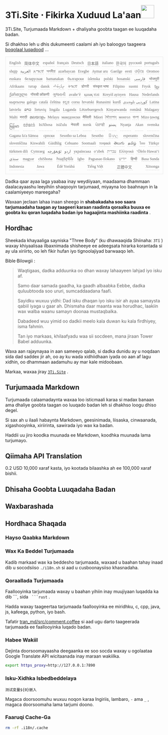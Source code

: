<h1 style="justify-content:space-between">3Ti.Site ⋅ Fikirka Xuduud La'aan<img src="//i-01.eu.org/3Ti/logo.svg" style="user-select:none;margin-top:-1px;width:42px"></h1>

3Ti.Site, Turjumaada Markdown + dhaliyaha goobta taagan ee luuqadaha badan.

Si dhakhso leh u dhis dukumeenti caalami ah iyo baloogyo taageera [boqolaal luqadood](https://github.com/i18n-site/node/blob/main/lang/src/index.js) ...

<pre class="langli" style="display:flex;flex-wrap:wrap;background:transparent;border:1px solid #eee;font-size:12px;box-shadow:0 0 3px inset #eee;padding:12px 5px 4px 12px;justify-content:space-between;"><style>pre.langli i{font-weight:300;font-family:s;margin-right:7px;margin-bottom:8px;font-style:normal;color:#666;border-bottom:1px dashed #ccc;}</style><i>English</i><i> 简体中文 </i><i>español</i><i>français</i><i>Deutsch</i><i> 日本語 </i><i>italiano</i><i>한국어</i><i>русский</i><i>português</i><i>shqip</i><i>‫العربية‬</i><i>አማርኛ</i><i>অসমীয়া</i><i>azərbaycan</i><i>Eʋegbe</i><i>Aymar aru</i><i>Gaeilge</i><i>eesti</i><i>ଓଡ଼ିଆ</i><i>Oromoo</i><i>euskara</i><i>беларуская</i><i>bamanakan</i><i>български</i><i>íslenska</i><i>polski</i><i>bosanski</i><i>‫فارسی‬</i><i>भोजपुरी</i><i>Afrikaans</i><i>татар</i><i>dansk</i><i>‫ދިވެހިބަސް‬</i><i>ትግርኛ</i><i>डोगरी</i><i>संस्कृत भाषा</i><i>Filipino</i><i>suomi</i><i>Frysk</i><i>ខ្មែរ</i><i>ქართული</i><i>गोंयची कोंकणी</i><i>ગુજરાતી</i><i>avañe’ẽ</i><i>қазақ тілі</i><i>Kreyòl ayisyen</i><i>Hausa</i><i>Nederlands</i><i>кыргызча</i><i>galego</i><i>català</i><i>čeština</i><i>ಕನ್ನಡ</i><i>corsu</i><i>hrvatski</i><i>Runasimi</i><i>kurdî</i><i>‫کوردیی ناوەندی‬</i><i>Latina</i><i>latviešu</i><i>ລາວ</i><i>lietuvių</i><i>lingála</i><i>Luganda</i><i>Lëtzebuergesch</i><i>Kinyarwanda</i><i>română</i><i>Malagasy</i><i>Malti</i><i>मराठी</i><i>മലയാളം</i><i>Melayu</i><i>македонски</i><i>मैथिली</i><i>Māori</i><i>মৈতৈলোন্</i><i>монгол</i><i>বাংলা</i><i>Mizo ṭawng</i><i>မြန်မာ</i><i>𞄀𞄄𞄰𞄩𞄍𞄜𞄰</i><i>IsiXhosa</i><i>isiZulu</i><i>नेपाली</i><i>norsk</i><i>ਪੰਜਾਬੀ</i><i>‫پښتو‬</i><i>Nyanja</i><i>Akan</i><i>svenska</i><i>Gagana fa'a Sāmoa</i><i>српски</i><i>Sesotho sa Leboa</i><i>Sesotho</i><i>සිංහල</i><i>esperanto</i><i>slovenčina</i><i>slovenščina</i><i>Kiswahili</i><i>Gàidhlig</i><i>Cebuano</i><i>Soomaali</i><i>тоҷикӣ</i><i>తెలుగు</i><i>தமிழ்</i><i>ไทย</i><i>Türkçe</i><i>türkmen dili</i><i>Cymraeg</i><i>‫ئۇيغۇرچە‬</i><i>‫اردو‬</i><i>українська</i><i>o‘zbek</i><i>‫עברית‬</i><i>Ελληνικά</i><i>ʻŌlelo Hawaiʻi</i><i>‫سنڌي‬</i><i>magyar</i><i>chiShona</i><i>հայերեն</i><i>Igbo</i><i>Pagsasao Ilokano</i><i>‫ייִדיש‬</i><i>हिन्दी</i><i>Basa Sunda</i><i>Indonesia</i><i>Jawa</i><i>Èdè Yorùbá</i><i>Tiếng Việt</i><i> 正體中文 </i><i>Xitsonga</i></pre>

Dadka qaar ayaa laga yaabaa inay weydiiyaan, maadaama dhammaan daalacayaashu leeyihiin shaqooyin tarjumaad, miyayna loo baahnayn in la caalamiyeeyo mareegaha?

Waxaan jeclaan lahaa inaan sheego in **shabakadaha soo saara tarjumaadaha taagan ay taageeri karaan raadinta qoraalka buuxa ee goobta ku qoran luqadaha badan iyo hagaajinta mashiinka raadinta** .

## Hordhac

Sheekada khayaaliga sayniska &quot;Three Body&quot; (ku dhawaaqida Shiinaha: `3Tǐ` ) waxay khiyaalisaa ilbaxnimada shisheeye ee adeegsata hirarka korantada si ay ula xiriirto, oo leh fikir hufan iyo tignoolajiyad barwaaqo leh.

Bible·Bilowgii :

> Waqtigaas, dadka adduunka oo dhan waxay lahaayeen lahjad iyo isku af.
>
> Samo daar samada gaadha, ka gaadh albaabka Eebbe, dadka quluubtooda soo ururi, sumcaddaadana faafi.
>
> Sayidku wuxuu yidhi: Dad isku dhaqan iyo isku isir ah ayaa samaysta qabiil iyaga u gaar ah. Dhismaha daar maanta waa horudhac, laakiin wax walba waanu samayn doonaa mustaqbalka.
>
> Dabadeed wuu yimid oo dadkii meelo kala duwan ku kala firdhiyey, isma fahmin.
>
> Tan iyo markaas, khilaafyadu waa sii socdeen, mana jiraan Tower Babel adduunka.

Waxa aan rajaynayaa in aan sameeyo qalab, si dadka dunidu ay u noqdaan sida dad saddex jir ah, oo ay ku wada xidhiidhaan iyada oo aan af lagu xidhin, oo dhammaan aadamuhu ay mar kale midoobaan.

Markaa, waxaa jiray [`3Ti.Site`](//3Ti.Site) .

## Turjumaada Markdown

Turjumaada calaamadaynta waxaa loo isticmaali karaa si madax banaan ama dhaliye goobta taagan oo luuqado badan leh si dhakhso loogu dhiso degel.

Si sax ah u ilaali habaynta Markdown, geesinimada, liisaska, cinwaanada, xigashooyinka, xiriirinta, sawirada iyo wax ka badan.

Haddii uu jiro koodka muunada ee Markdown, koodhka muunada lama turjumayo.

## Qiimaha API Translation

0.2 USD 10,000 xaraf kasta, iyo kootada bilaashka ah ee 100,000 xaraf bishii.

## Dhisaha Goobta Luuqadaha Badan

## Waxbarashada

## Hordhaca Shaqada

### Hayso Qaabka Markdown

### Wax Ka Beddel Turjumaada

Kadib markaad wax ka beddesho tarjumaada, waxaad u baahan tahay inaad dib u socodsiiso `./i18n.sh` si aad u cusboonaysiiso khasnadaha.

### Qoraallada Turjumaada

Faallooyinka tarjumaada waxay u baahan yihiin inay muujiyaan luqadda ka dib \```, sida ` ```rust` .

Hadda waxay taageertaa tarjumaada faallooyinka ee miridhku, c, cpp, java, js, kafeega, python, iyo bash.

Tafatir [tran_md/src/comment.coffee](https://github.com/i18n-site/node/blob/main/tran_md/src/comment.coffee) si aad ugu darto taageerada tarjumaada ee faallooyinka luqado badan.

### Habee Wakiil

Dejinta doorsoomayaasha deegaanka ee soo socda waxay u ogolaataa Google Translate API wicitaanada inay maraan wakiilka.

```bash
export https_proxy=http://127.0.0.1:7890
```

### Isku-Xidhka Isbedbeddelaya

```
测试变量${0}嵌入
```

Magaca doorsoomuhu wuxuu noqon karaa Ingiriis, lambaro, `-` ama `_` , magaca doorsoomaha lama tarjumi doono.

### Faaruqi Cache-Ga

```bash
rm -rf .i18n/.cache
```
